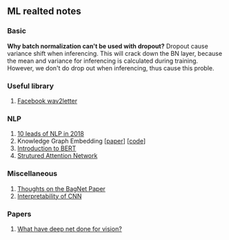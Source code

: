 ## ML realted notes

### Basic
**Why batch normalization can't be used with dropout?**
Dropout cause variance shift when inferencing. This will crack down the BN layer, because the mean and variance for inferencing is calculated during training.
However, we don't do drop out when inferencing, thus cause this proble.

### Useful library
1. [Facebook wav2letter](https://code.fb.com/ai-research/wav2letter/)

### NLP 
1. [10 leads of NLP in 2018](http://ruder.io/10-exciting-ideas-of-2018-in-nlp/)
2. Knowledge Graph Embedding \[[paper](https://arxiv.org/pdf/1811.04588.pdf)\] \[[code](https://github.com/davidlvxin/TransC)\]
3. [Introduction to BERT](http://bangqu.com/hiA591.html)
4. [Strutured Attention Network](https://arxiv.org/abs/1702.00887)

### Miscellaneous
1. [Thoughts on the BagNet Paper](https://blog.evjang.com/2019/02/bagnet.html)
2. [Interpretability of CNN](https://zhuanlan.zhihu.com/p/30074544)

### Papers
1. [What have deep net done for vision?](https://arxiv.org/pdf/1805.04025.pdf)

